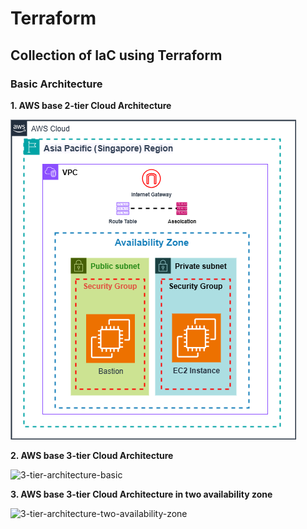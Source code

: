 # Terraform
## Collection of IaC using Terraform
### Basic Architecture
**1. AWS base 2-tier Cloud Architecture**

![2-tier-architecture](/2-tier-architecuture/Final-2-tier.png)

**2. AWS base 3-tier Cloud Architecture**

![3-tier-architecture-basic](/2-tier-architecuture/Final--tier.png)

**3. AWS base 3-tier Cloud Architecture in two availability zone**

![3-tier-architecture-two-availability-zone](/2-tier-architecuture/Final--tier.png)
